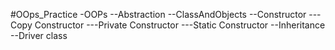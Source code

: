 #OOps_Practice
-OOPs
--Abstraction
--ClassAndObjects
--Constructor
---Copy Constructor
---Private Constructor
---Static Constructor
--Inheritance
--Driver class
